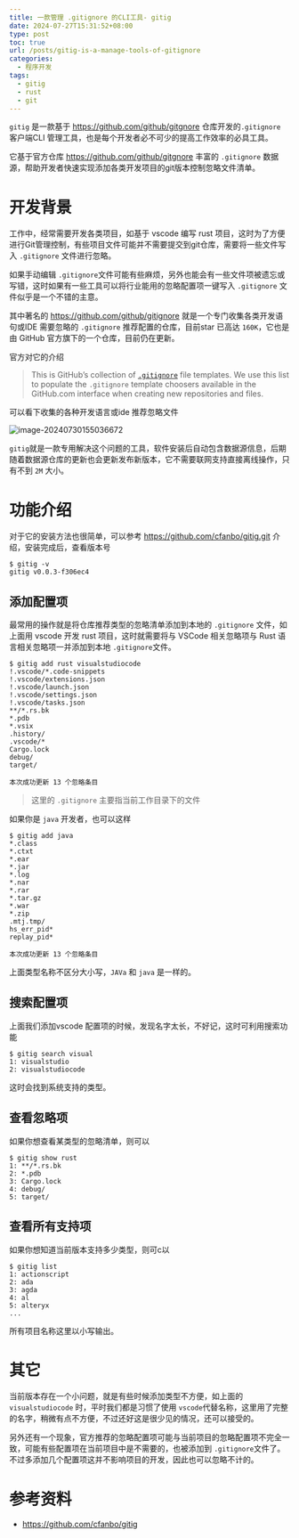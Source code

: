 ```yaml
---
title: 一款管理 .gitignore 的CLI工具- gitig
date: 2024-07-27T15:31:52+08:00
type: post
toc: true
url: /posts/gitig-is-a-manage-tools-of-gitignore
categories:
  - 程序开发
tags:
  - gitig
  - rust
  - git
---
```


`gitig` 是一款基于  https://github.com/github/gitgnore 仓库开发的`.gitignore` 客户端CLI 管理工具，也是每个开发者必不可少的提高工作效率的必具工具。

它基于官方仓库  https://github.com/github/gitgnore  丰富的 `.gitignore` 数据源，帮助开发者快速实现添加各类开发项目的git版本控制忽略文件清单。

# 开发背景

工作中，经常需要开发各类项目，如基于 vscode 编写  rust 项目，这时为了方便进行Git管理控制，有些项目文件可能并不需要提交到git仓库，需要将一些文件写入 `.gitignore` 文件进行忽略。

如果手动编辑 `.gitignore`文件可能有些麻烦，另外也能会有一些文件项被遗忘或写错，这时如果有一些工具可以将行业能用的忽略配置项一键写入 `.gitignore` 文件似乎是一个不错的主意。

其中著名的 https://github.com/github/gitignore  就是一个专门收集各类开发语句或IDE 需要忽略的 `.gitignore` 推荐配置的仓库，目前star 已高达 `160K`，它也是由 GitHub 官方旗下的一个仓库，目前仍在更新。

官方对它的介绍

> This is GitHub’s collection of [`.gitignore`](http://git-scm.com/docs/gitignore) file templates. We use this list to populate the `.gitignore` template choosers available in the GitHub.com interface when creating new repositories and files.

可以看下收集的各种开发语言或ide 推荐忽略文件

![image-20240730155036672](https://blogstatic.haohtml.com//uploads/2024/04/image-20240730155036672.png)

 `gitig`就是一款专用解决这个问题的工具，软件安装后自动包含数据源信息，后期随着数据源仓库的更新也会更新发布新版本，它不需要联网支持直接离线操作，只有不到 `2M` 大小。

# 功能介绍

对于它的安装方法也很简单，可以参考 https://github.com/cfanbo/gitig.git 介绍，安装完成后，查看版本号

```shell
$ gitig -v
gitig v0.0.3-f306ec4
```

## 添加配置项

最常用的操作就是将仓库推荐类型的忽略清单添加到本地的  `.gitignore` 文件，如上面用 vscode 开发 rust 项目，这时就需要将与 VSCode 相关忽略项与 Rust 语言相关忽略项一并添加到本地 `.gitignore`文件。

```shell
$ gitig add rust visualstudiocode
!.vscode/*.code-snippets
!.vscode/extensions.json
!.vscode/launch.json
!.vscode/settings.json
!.vscode/tasks.json
**/*.rs.bk
*.pdb
*.vsix
.history/
.vscode/*
Cargo.lock
debug/
target/

本次成功更新 13 个忽略条目
```

> 这里的  `.gitignore` 主要指当前工作目录下的文件

如果你是 `java` 开发者，也可以这样

```shell
$ gitig add java
*.class
*.ctxt
*.ear
*.jar
*.log
*.nar
*.rar
*.tar.gz
*.war
*.zip
.mtj.tmp/
hs_err_pid*
replay_pid*

本次成功更新 13 个忽略条目
```

上面类型名称不区分大小写，`JAVa`  和 `java` 是一样的。

## 搜索配置项

上面我们添加vscode 配置项的时候，发现名字太长，不好记，这时可利用搜索功能

```shell
$ gitig search visual
1: visualstudio
2: visualstudiocode
```

这时会找到系统支持的类型。

## 查看忽略项

如果你想查看某类型的忽略清单，则可以

```shell
$ gitig show rust
1: **/*.rs.bk
2: *.pdb
3: Cargo.lock
4: debug/
5: target/
```

## 查看所有支持项

如果你想知道当前版本支持多少类型，则可c以 

```shell
$ gitig list
1: actionscript
2: ada
3: agda
4: al
5: alteryx
...
```

 所有项目名称这里以小写输出。

# 其它

当前版本存在一个小问题，就是有些时候添加类型不方便，如上面的 `visualstudiocode` 时，平时我们都是习惯了使用 `vscode`代替名称，这里用了完整的名字，稍微有点不方便，不过还好这是很少见的情况，还可以接受的。

另外还有一个现象，官方推荐的忽略配置项可能与当前项目的忽略配置项不完全一致，可能有些配置项在当前项目中是不需要的，也被添加到 `.gitignore`文件了。不过多添加几个配置项这并不影响项目的开发，因此也可以忽略不计的。

# 参考资料

- https://github.com/cfanbo/gitig
